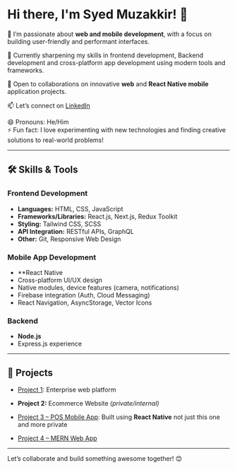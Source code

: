 # Hi there, I'm Syed Muzakkir! 👋

👀 I’m passionate about **web and mobile development**, with a focus on building user-friendly and performant interfaces.

🌱 Currently sharpening my skills in frontend development, Backend development and cross-platform app development using modern tools and frameworks.

💞️ Open to collaborations on innovative **web** and **React Native mobile** application projects.

📫 Let’s connect on [LinkedIn](https://www.linkedin.com/in/syed-muzakkir-276516222/)

😄 Pronouns: He/Him  
⚡ Fun fact: I love experimenting with new technologies and finding creative solutions to real-world problems!

---

## 🛠️ Skills & Tools

### **Frontend Development**
- **Languages:** HTML, CSS, JavaScript
- **Frameworks/Libraries:** React.js, Next.js, Redux Toolkit
- **Styling:** Tailwind CSS, SCSS
- **API Integration:** RESTful APIs, GraphQL
- **Other:** Git, Responsive Web Design

### **Mobile App Development**
- **React Native 
- Cross-platform UI/UX design
- Native modules, device features (camera, notifications)
- Firebase integration (Auth, Cloud Messaging)
- React Navigation, AsyncStorage, Vector Icons

### **Backend**
- **Node.js**
-  Express.js experience

---

## 🚀 Projects

- [Project 1](https://eip.synectiks.net/): Enterprise web platform
- **Project 2:** Ecommerce Website *(private/internal)*
- [Project 3 – POS Mobile App](https://github.com/Appkube-ecommerce/appkube-pos-app/tree/muzakkir): Built using **React Native** not just this one and more private

- [Project 4 – MERN Web App](https://product-cart-kappa.vercel.app/)

---

Let’s collaborate and build something awesome together! 😊
